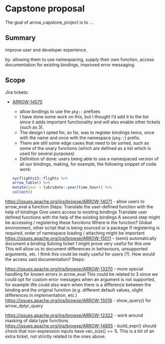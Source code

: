 
<!-- README.md is generated from README.Rmd. Please edit that file -->

# Capstone proposal

<!-- badges: start -->
<!-- badges: end -->

The goal of arrow_capstone_project is to …

## Summary

improve user and developer experience,

by: allowing them to use namespacing, supply their own function, access
documentation for existing bindings, improved error messaging.

## Scope

Jira tickets:

-   [ARROW-14575](https://issues.apache.org/jira/browse/ARROW-14575)
    -   allow bindings to use the `pkg::` prefixes
    -   I have done some work on this, but I thought I’d add it to the
        list since it adds important functionality and will also enable
        other tickets (such as 3).
    -   The design I opted for, so far, was to register bindings twice,
        once with the name and once with the namespace (`pkg::`) prefix.
    -   There are still some edge cases that need to be sorted, such as
        some of the unary functions (which are defined as a list which
        is used for several purposes)
    -   Definition of done: users being able to use a namespaced version
        of all our bindings, making, for example, the following snippet
        of code work:

    ``` r
    nycflights13::flights %>% 
    arrow_table() %>% 
    mutate(year = lubridate::year(time_hour)) %>% 
    collect()
    ```

<https://issues.apache.org/jira/browse/ARROW-14071> - allow users to
arrow_eval a function Steps: Translate the user-defined function with
the help of bindings Give users access to existing bindings Translate
user defined functions with the help of the existing bindings A second
step might be accessing / registering these functions Where is the
function? Global environment, other script that is being sourced or a
package If registering is required, order of namespace loading /
attaching might be important
<https://issues.apache.org/jira/browse/ARROW-15011> - (semi)
automatically document a binding Solving ticket 1 might prove very
useful for this one This will allow us to document differences in
behaviours, unsupported arguments, etc. I think this could be really
useful for users (?). How would the access said documentation? Steps:

<https://issues.apache.org/jira/browse/ARROW-13370> - more special
handling for known errors in arrow_eval This could be related to 3 since
we could opt for custom error messages when an argument is not
supported, for example We could also warn when there is a difference
between the binding and the original function (e.g. different default
values, slight differences in implementation, etc.)
<https://issues.apache.org/jira/browse/ARROW-15016> - show_query() for
arrow_dplyr_query

<https://issues.apache.org/jira/browse/ARROW-12322> - work around
masking of data type functions
<https://issues.apache.org/jira/browse/ARROW-14855> - build_expr()
should check that non-expression inputs have vec_size() == 1L This is a
bit of an extra ticket, not strictly related to the ones above.
